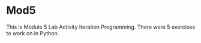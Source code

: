 # Mod5
This is Module 5 Lab Activity Iteration Programming. There were 5 exercises to work on in Python. 
